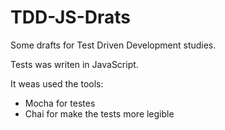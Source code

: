 # TDD-JS-Drats
Some drafts for Test Driven Development studies.

Tests was writen in JavaScript.

It weas used the tools: 

- Mocha for testes
- Chai for make the tests more legible



